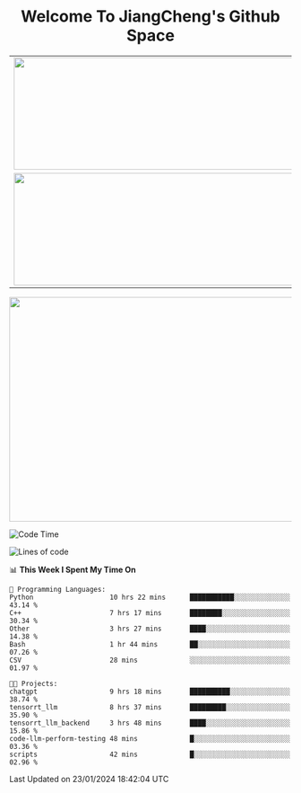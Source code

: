 <h1 align="center">Welcome To JiangCheng's Github Space</h1>

<table align="center" frame="void" rules="none" >
  <tr>
    <td>
      <div align="center"> <img height="200px" width="500px"  src="https://github-readme-stats.vercel.app/api?username=thisjiang&hide_title=true&hide_border=true&layout=compact&show_icons=trueline_height=21&text_color=000&icon_color=000&bg_color=0,ea6161,ffc64d,fffc4d,52fa5a&theme=graywhite" /> </div>
    </td>
    <td>
      <div align="center"> <img height="200px" width="500px" src="https://github-readme-stats.vercel.app/api/top-langs/?username=thisjiang&hide_title=true&hide_border=true&layout=compact&langs_count=6&text_color=000&icon_color=fff&bg_color=0,52fa5a,4dfcff,c64dff&theme=graywhite" /> </div>
    </td>
  </tr>
  <tr>
    <td>
      <div align="center"> <img height="200px" width="500px" src="https://github-readme-streak-stats.herokuapp.com/?user=thisjiang&hide_title=true&hide_border=true&layout=compact&langs_count=6" /> </div>
    </td>
    <td>
      <div align="center"> 
      <a href="https://github.com/" target="_blank"><img style="margin: 10px" src="https://profilinator.rishav.dev/skills-assets/git-scm-icon.svg" alt="Git" height="50" /></a>  
      <a href="https://www.linux.org/" target="_blank"><img style="margin: 10px" src="https://profilinator.rishav.dev/skills-assets/linux-original.svg" alt="Linux" height="50" /></a>  
      <a href="https://www.gnu.org/software/bash/" target="_blank"><img style="margin: 10px" src="https://profilinator.rishav.dev/skills-assets/gnu_bash-icon.svg" alt="Bash" height="50" /></a>  
      </div>
    </td>
  </tr>
</table>

<div align="center"> <img height="400px" width="1000px" src="https://github-readme-activity-graph.cyclic.app/graph?username=thisjiang&theme=react&hide_title=true&hide_border=true&layout=compact&langs_count=6" /> </div></td>

<!--START_SECTION:waka-->
![Code Time](http://img.shields.io/badge/Code%20Time-788%20hrs%2058%20mins-blue)

![Lines of code](https://img.shields.io/badge/From%20Hello%20World%20I%27ve%20Written-465.0%20thousand%20lines%20of%20code-blue)

📊 **This Week I Spent My Time On** 

```text
💬 Programming Languages: 
Python                   10 hrs 22 mins      ███████████░░░░░░░░░░░░░░   43.14 % 
C++                      7 hrs 17 mins       ████████░░░░░░░░░░░░░░░░░   30.34 % 
Other                    3 hrs 27 mins       ████░░░░░░░░░░░░░░░░░░░░░   14.38 % 
Bash                     1 hr 44 mins        ██░░░░░░░░░░░░░░░░░░░░░░░   07.26 % 
CSV                      28 mins             ░░░░░░░░░░░░░░░░░░░░░░░░░   01.97 % 

🐱‍💻 Projects: 
chatgpt                  9 hrs 18 mins       ██████████░░░░░░░░░░░░░░░   38.74 % 
tensorrt_llm             8 hrs 37 mins       █████████░░░░░░░░░░░░░░░░   35.90 % 
tensorrt_llm_backend     3 hrs 48 mins       ████░░░░░░░░░░░░░░░░░░░░░   15.86 % 
code-llm-perform-testing 48 mins             █░░░░░░░░░░░░░░░░░░░░░░░░   03.36 % 
scripts                  42 mins             █░░░░░░░░░░░░░░░░░░░░░░░░   02.96 % 
```


 Last Updated on 23/01/2024 18:42:04 UTC
<!--END_SECTION:waka-->
